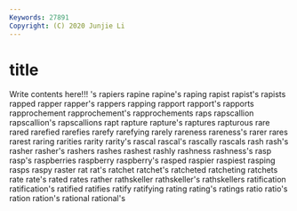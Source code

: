 ```yaml
---
Keywords: 27891
Copyright: (C) 2020 Junjie Li
---
```


# title

Write contents here!!!
's 
rapiers 
rapine 
rapine's 
raping 
rapist 
rapist's 
rapists 
rapped
rapper 
rapper's 
rappers 
rapping 
rapport 
rapport's 
rapports 
rapprochement 
rapprochement's 
rapprochements
raps 
rapscallion 
rapscallion's 
rapscallions 
rapt 
rapture 
rapture's 
raptures 
rapturous 
rare
rared 
rarefied 
rarefies 
rarefy 
rarefying 
rarely 
rareness 
rareness's 
rarer 
rares
rarest 
raring 
rarities 
rarity 
rarity's 
rascal 
rascal's 
rascally 
rascals 
rash
rash's 
rasher 
rasher's 
rashers 
rashes 
rashest 
rashly 
rashness 
rashness's 
rasp
rasp's 
raspberries 
raspberry 
raspberry's 
rasped 
raspier 
raspiest 
rasping 
rasps 
raspy
raster 
rat 
rat's 
ratchet 
ratchet's 
ratcheted 
ratcheting 
ratchets 
rate 
rate's
rated 
rates 
rather 
rathskeller 
rathskeller's 
rathskellers 
ratification 
ratification's 
ratified 
ratifies
ratify 
ratifying 
rating 
rating's 
ratings 
ratio 
ratio's 
ration 
ration's 
rational
rational's 

